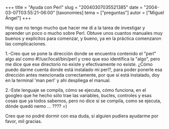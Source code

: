 +++
title = "Ayuda con Perl"
slug = "20040307035521385"
date = "2004-03-07T03:55:21-06:00"
[taxonomies]
tema = ["preguntas"]
autor = ["Miguel Ángel"]
+++

Hoy que no tengo mucho que hacer me di a la tarea de investigar y
aprender un poco o mucho sobre Perl. Obtuve unos cuantos manuales muy
buenos y explícitos para comenzar, y bueno, ya en la práctica comenzaron
las complicaciones.

<!-- more -->
1.-Creo que se pone la dirección donde se encuentra contenido el
&quot;perl&quot; algo así como #!/usr/local/bin/perl y creo que eso
identifica la &quot;algo&quot;, pero me dice que ese directorio no
existe y efectivamente no existe. ¿Cómo puedo darme cuenta donde está
instalado mi perl?, para poder ponerle esa dirección antes mencionada
correctamente, por que sí está instalado, doy en la terminal 'man perl'
y ahí despliega el manual.

2.-Este lenguaje se compila, cómo se ejecuta, cómo funciona, en el
googleo que he hecho sólo trae las variables, bucles, controles y esas
cosas que ya todos sabemos, pero no dice si se compila, como se ejecuta,
dónde quedó nemo … ???? =)

Creo que no podré dormir con esa duda, si alguien pudiera ayudarme por
favor, mil gracias.
